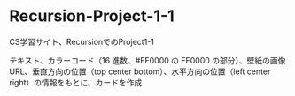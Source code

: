 # Recursion-Project-1-1
CS学習サイト、RecursionでのProject1-1

テキスト、カラーコード（16 進数、#FF0000 の FF0000 の部分）、壁紙の画像 URL、垂直方向の位置（top center bottom）、水平方向の位置（left center right）の情報をもとに、カードを作成
